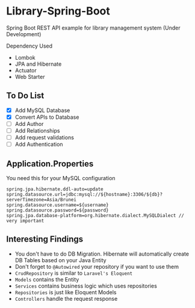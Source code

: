 # Library-Spring-Boot
Spring Boot REST API example for library management system (Under Development)

Dependency Used
* Lombok
* JPA and Hibernate
* Actuator
* Web Starter

## To Do List
- [x] Add MySQL Database
- [x] Convert APIs to Database
- [ ] Add Author
- [ ] Add Relationships
- [ ] Add request validations
- [ ] Add Authentication

## Application.Properties
You need this for your MySQL configuration

```
spring.jpa.hibernate.ddl-auto=update
spring.datasource.url=jdbc:mysql://${hostname}:3306/${db}?serverTimezone=Asia/Brunei
spring.datasource.username=${username}
spring.datasource.password=${password}
spring.jpa.database-platform=org.hibernate.dialect.MySQLDialect // very important
```

## Interesting Findings
* You don't have to do DB Migration. Hibernate will automatically create DB Tables based on your Java Entity
* Don't forget to `@Autowired` your repository if you want to use them
* `CrudRepository` is similar to `Laravel's Eloquent`
* `Models` contains the Entity
* `Services` contains business logic which uses repositories
* `Repositories` is just like Eloquent Models
* `Controllers` handle the request response
